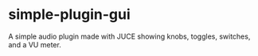 # simple-plugin-gui
A simple audio plugin made with JUCE showing knobs, toggles, switches, and a VU meter.
